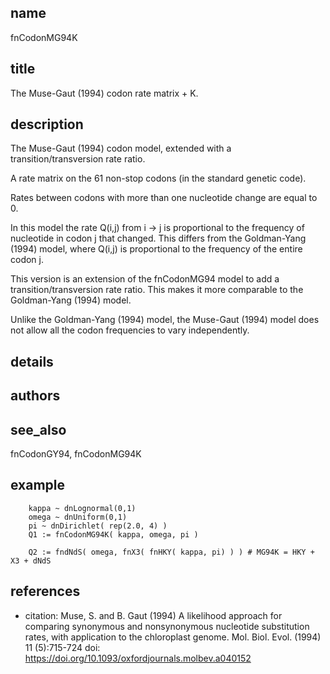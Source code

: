 ## name
fnCodonMG94K

## title
The Muse-Gaut (1994) codon rate matrix + K.

## description
The Muse-Gaut (1994) codon model, extended with a transition/transversion rate ratio.

A rate matrix on the 61 non-stop codons (in the standard genetic code).

Rates between codons with more than one nucleotide change are equal to 0.

In this model the rate Q(i,j) from i -> j is proportional to the frequency of
nucleotide in codon j that changed.  This differs from the Goldman-Yang (1994) model,
where Q(i,j) is proportional to the frequency of the entire codon j.

This version is an extension of the fnCodonMG94 model to add a transition/transversion
rate ratio.  This makes it more comparable to the Goldman-Yang (1994) model.

Unlike the Goldman-Yang (1994) model, the Muse-Gaut (1994) model does not allow all the codon
frequencies to vary independently.

## details
## authors
## see_also
fnCodonGY94, fnCodonMG94K

## example
        kappa ~ dnLognormal(0,1)
        omega ~ dnUniform(0,1)
        pi ~ dnDirichlet( rep(2.0, 4) )
        Q1 := fnCodonMG94K( kappa, omega, pi )

        Q2 := fndNdS( omega, fnX3( fnHKY( kappa, pi) ) ) # MG94K = HKY + X3 + dNdS

## references
- citation: Muse, S. and B. Gaut (1994) A likelihood approach for comparing synonymous and nonsynonymous
      nucleotide substitution rates, with application to the chloroplast genome. Mol. Biol. Evol. (1994) 11 (5):715-724
  doi: https://doi.org/10.1093/oxfordjournals.molbev.a040152
   
